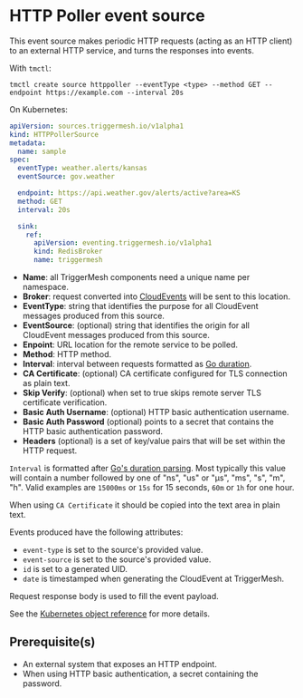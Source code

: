 # HTTP Poller event source

This event source makes periodic HTTP requests (acting as an HTTP client) to an external HTTP service, and turns the responses into events.

With `tmctl`:

```
tmctl create source httppoller --eventType <type> --method GET --endpoint https://example.com --interval 20s
```

On Kubernetes:

```yaml
apiVersion: sources.triggermesh.io/v1alpha1
kind: HTTPPollerSource
metadata:
  name: sample
spec:
  eventType: weather.alerts/kansas
  eventSource: gov.weather

  endpoint: https://api.weather.gov/alerts/active?area=KS
  method: GET
  interval: 20s

  sink:
    ref:
      apiVersion: eventing.triggermesh.io/v1alpha1
      kind: RedisBroker
      name: triggermesh
```

- **Name**: all TriggerMesh components need a unique name per namespace.
- **Broker**: request converted into [CloudEvents][ce] will be sent to this location.
- **EventType**: string that identifies the purpose for all CloudEvent messages produced from this source.
- **EventSource**: (optional) string that identifies the origin for all CloudEvent messages produced from this source.
- **Enpoint**: URL location for the remote service to be polled.
- **Method**: HTTP method.
- **Interval**: interval between requests formatted as [Go duration][go-duration].
- **CA Certificate**: (optional) CA certificate configured for TLS connection as plain text.
- **Skip Verify**: (optional) when set to true skips remote server TLS certificate verification.
- **Basic Auth Username**: (optional) HTTP basic authentication username.
- **Basic Auth Password** (optional) points to a secret that contains the HTTP basic authentication password.
- **Headers** (optional) is a set of key/value pairs that will be set within the HTTP request.

`Interval` is formatted after [Go's duration parsing][go-duration]. Most typically this value will contain a number followed by one of "ns", "us" or "µs", "ms", "s", "m", "h". Valid examples are `15000ms` or `15s` for 15 seconds, `60m` or `1h` for one hour.

When using `CA Certificate` it should be copied into the text area in plain text.

Events produced have the following attributes:

- `event-type` is set to the source's provided value.
- `event-source` is set to the source's provided value.
- `id` is set to a generated UID.
- `date` is timestamped when generating the CloudEvent at TriggerMesh.

Request response body is used to fill the event payload.

See the [Kubernetes object reference](../../reference/sources/#sources.triggermesh.io/v1alpha1.HTTPPollerSource) for more details.

## Prerequisite(s)

- An external system that exposes an HTTP endpoint.
- When using HTTP basic authentication, a secret containing the password.

[ce]: https://cloudevents.io
[go-duration]: https://golang.org/pkg/time/#ParseDuration
